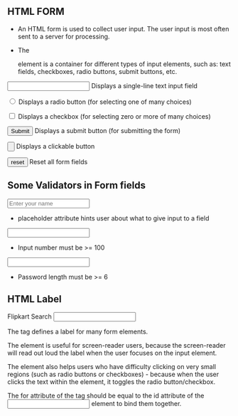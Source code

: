 HTML FORM
---------

* An HTML form is used to collect user input. The user input is most often sent to a server for processing.

* The <form> element is a container for different types of input elements, such as: text fields, checkboxes, radio buttons, submit buttons, etc.

<input type="text">	    Displays a single-line text input field

<input type="radio">	Displays a radio button (for selecting one of many choices)

<input type="checkbox">	Displays a checkbox (for selecting zero or more of many choices)

<input type="submit">	Displays a submit button (for submitting the form)

<input type="button">	Displays a clickable button

<input type="button" value="reset">	Reset all form fields




Some Validators in Form fields
------------------------------

<input type="text" placeholder="Enter your name">

* placeholder attribute hints user about what to give input to a field

<input type="number" min=100>

* Input number must be >= 100

<input type="password" minlength = 6>

* Password length must be >= 6

HTML Label
----------

<label for="flipkart">Flipkart Search</label>
<input id="flipkart" type="text" name="q">

The <label> tag defines a label for many form elements.

The <label> element is useful for screen-reader users, because the screen-reader will read out loud the label when the user focuses on the input element.

The <label> element also helps users who have difficulty clicking on very small regions (such as radio buttons or checkboxes) - because when the user clicks the text within the <label> element, it toggles the radio button/checkbox.

The for attribute of the <label> tag should be equal to the id attribute of the <input> element to bind them together.


